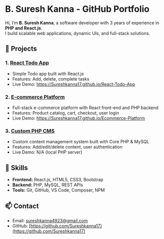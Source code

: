 # B. Suresh Kanna - GitHub Portfolio

Hi, I’m **B. Suresh Kanna**, a software developer with 3 years of experience in **PHP and React.js**.  
I build scalable web applications, dynamic UIs, and full-stack solutions.  

## 📂 Projects

### 1. [React Todo App](https://github.com/Sureshkanna17/React-Todo-App)
- Simple Todo app built with React.js
- Features: Add, delete, complete tasks
- Live Demo: https://Sureshkanna17.github.io/React-Todo-App

### 2. [E-commerce Platform](https://github.com/Sureshkanna17/Ecommerce-Platform)
- Full-stack e-commerce platform with React front-end and PHP backend
- Features: Product catalog, cart, checkout, user login
- Live Demo: https://Sureshkanna17.github.io/Ecommerce-Platform

### 3. [Custom PHP CMS](https://github.com/Sureshkanna17/Custom-PHP-CMS)
- Custom content management system built with Core PHP & MySQL
- Features: Add/edit/delete content, user authentication
- Live Demo: N/A (local PHP server)

## 📌 Skills
- **Frontend:** React.js, HTML5, CSS3, Bootstrap
- **Backend:** PHP, MySQL, REST APIs
- **Tools:** Git, GitHub, VS Code, Composer, NPM

## 📫 Contact
- Email: sureshkanna4923@gmail.com
- GitHub: [https://github.com/Sureshkanna17](https://github.com/Sureshkanna17)
